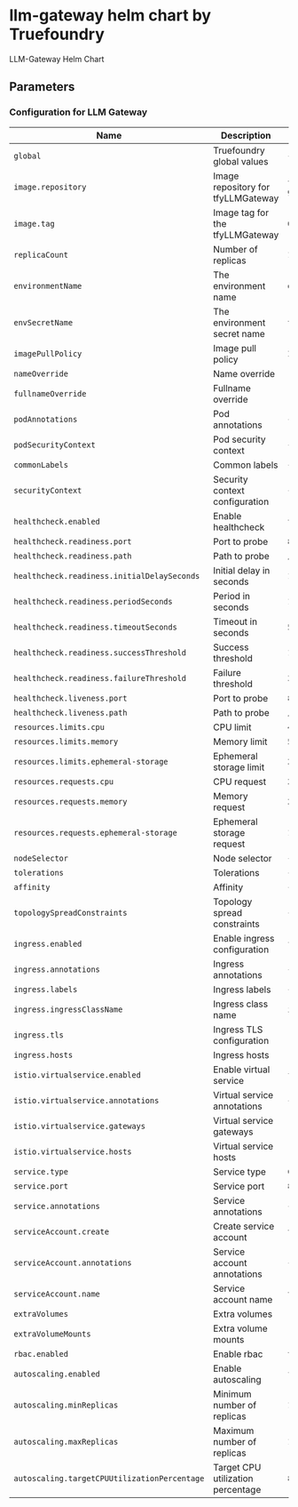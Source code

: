 # llm-gateway helm chart by Truefoundry
LLM-Gateway Helm Chart 

## Parameters

### Configuration for LLM Gateway

| Name                                         | Description                        | Value                                             |
| -------------------------------------------- | ---------------------------------- | ------------------------------------------------- |
| `global`                                     | Truefoundry global values          | `{}`                                              |
| `image.repository`                           | Image repository for tfyLLMGateway | `tfy.jfrog.io/tfy-private-images/tfy-llm-gateway` |
| `image.tag`                                  | Image tag for the tfyLLMGateway    | `05f395008bcd848a1179c5a7084a4f60c36b7c09`        |
| `replicaCount`                               | Number of replicas                 | `1`                                               |
| `environmentName`                            | The environment name               | `default`                                         |
| `envSecretName`                              | The environment secret name        | `tfy-llm-gateway-env-secret`                      |
| `imagePullPolicy`                            | Image pull policy                  | `IfNotPresent`                                    |
| `nameOverride`                               | Name override                      | `""`                                              |
| `fullnameOverride`                           | Fullname override                  | `""`                                              |
| `podAnnotations`                             | Pod annotations                    | `{}`                                              |
| `podSecurityContext`                         | Pod security context               | `{}`                                              |
| `commonLabels`                               | Common labels                      | `{}`                                              |
| `securityContext`                            | Security context configuration     | `{}`                                              |
| `healthcheck.enabled`                        | Enable healthcheck                 | `true`                                            |
| `healthcheck.readiness.port`                 | Port to probe                      | `8787`                                            |
| `healthcheck.readiness.path`                 | Path to probe                      | `/`                                               |
| `healthcheck.readiness.initialDelaySeconds`  | Initial delay in seconds           | `10`                                              |
| `healthcheck.readiness.periodSeconds`        | Period in seconds                  | `10`                                              |
| `healthcheck.readiness.timeoutSeconds`       | Timeout in seconds                 | `5`                                               |
| `healthcheck.readiness.successThreshold`     | Success threshold                  | `1`                                               |
| `healthcheck.readiness.failureThreshold`     | Failure threshold                  | `3`                                               |
| `healthcheck.liveness.port`                  | Port to probe                      | `8787`                                            |
| `healthcheck.liveness.path`                  | Path to probe                      | `/`                                               |
| `resources.limits.cpu`                       | CPU limit                          | `400m`                                            |
| `resources.limits.memory`                    | Memory limit                       | `512Mi`                                           |
| `resources.limits.ephemeral-storage`         | Ephemeral storage limit            | `256Mi`                                           |
| `resources.requests.cpu`                     | CPU request                        | `200m`                                            |
| `resources.requests.memory`                  | Memory request                     | `256Mi`                                           |
| `resources.requests.ephemeral-storage`       | Ephemeral storage request          | `128Mi`                                           |
| `nodeSelector`                               | Node selector                      | `{}`                                              |
| `tolerations`                                | Tolerations                        | `{}`                                              |
| `affinity`                                   | Affinity                           | `{}`                                              |
| `topologySpreadConstraints`                  | Topology spread constraints        | `{}`                                              |
| `ingress.enabled`                            | Enable ingress configuration       | `false`                                           |
| `ingress.annotations`                        | Ingress annotations                | `{}`                                              |
| `ingress.labels`                             | Ingress labels                     | `{}`                                              |
| `ingress.ingressClassName`                   | Ingress class name                 | `istio`                                           |
| `ingress.tls`                                | Ingress TLS configuration          | `[]`                                              |
| `ingress.hosts`                              | Ingress hosts                      | `[]`                                              |
| `istio.virtualservice.enabled`               | Enable virtual service             | `false`                                           |
| `istio.virtualservice.annotations`           | Virtual service annotations        | `{}`                                              |
| `istio.virtualservice.gateways`              | Virtual service gateways           | `[]`                                              |
| `istio.virtualservice.hosts`                 | Virtual service hosts              | `[]`                                              |
| `service.type`                               | Service type                       | `ClusterIP`                                       |
| `service.port`                               | Service port                       | `8787`                                            |
| `service.annotations`                        | Service annotations                | `{}`                                              |
| `serviceAccount.create`                      | Create service account             | `true`                                            |
| `serviceAccount.annotations`                 | Service account annotations        | `{}`                                              |
| `serviceAccount.name`                        | Service account name               | `tfy-llm-gateway`                                 |
| `extraVolumes`                               | Extra volumes                      | `[]`                                              |
| `extraVolumeMounts`                          | Extra volume mounts                | `[]`                                              |
| `rbac.enabled`                               | Enable rbac                        | `true`                                            |
| `autoscaling.enabled`                        | Enable autoscaling                 | `false`                                           |
| `autoscaling.minReplicas`                    | Minimum number of replicas         | `1`                                               |
| `autoscaling.maxReplicas`                    | Maximum number of replicas         | `10`                                              |
| `autoscaling.targetCPUUtilizationPercentage` | Target CPU utilization percentage  | `80`                                              |
